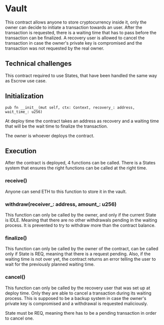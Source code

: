 # Vault

This contract allows anyone to store cryptocurrency inside it, only the owner can decide to initiate a transaction towards an user. After the transaction is requested, there is a waiting time that has to pass before the transaction can be finalized. A recovery user is allowed to cancel the transaction in case the owner's private key is compromised and the transaction was not requested by the real owner.

## Technical challenges

This contract required to use States, that have been handled the same way as Escrow use case.

## Initialization

`pub fn __init__(mut self, ctx: Context, recovery_: address, wait_time_: u256)`

At deploy time the contract takes an address as recovery and a waiting time that will be the wait time to finalize the transaction.

The owner is whoever deploys the contract.

## Execution

After the contract is deployed, 4 functions can be called. There is a States system that ensures the right functions can be called at the right time.

### receive()

Anyone can send ETH to this function to store it in the vault.

### withdraw(receiver_: address, amount_: u256)

This function can only be called by the owner, and only if the current State is IDLE. Meaning that there are no other withdrawals pending in the waiting process. It is prevented to try to withdraw more than the contract balance.

### finalize()

This function can only be called by the owner of the contract, can be called only if State is REQ, meaning that there is a request pending. Also, if the waiting time is not over yet, the contract returns an error telling the user to wait for the previously planned waiting time.

### cancel()

This function can only be called by the recovery user that was set up at deploy time. Only they are able to cancel a transaction during its waiting process. This is supposed to be a backup system in case the owner's private key is compromised and a withdrawal is requested maliciously.

State must be REQ, meaning there has to be a pending transaction in order to cancel one.